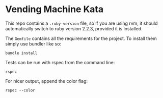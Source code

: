 Vending Machine Kata
===

This repo contains a `.ruby-version` file, so if you are using rvm, it should
automatically switch to ruby version 2.2.3, provided it is installed.

The `Gemfile` contains all the requirements for the project. To install them
simply use bundler like so:
```
bundle install
```

Tests can be run with rspec from the command line:
```
rspec
```

For nicer output, append the color flag:
```
rspec --color
```
